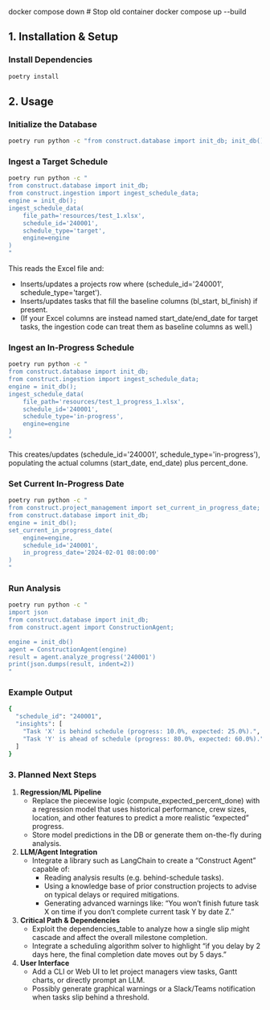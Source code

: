 docker compose down  # Stop old container
docker compose up --build






## 1. Installation & Setup

### Install Dependencies

```bash
poetry install
```

## 2. Usage

### Initialize the Database

```bash
poetry run python -c "from construct.database import init_db; init_db()"
```

### Ingest a Target Schedule

```bash
poetry run python -c "
from construct.database import init_db;
from construct.ingestion import ingest_schedule_data;
engine = init_db();
ingest_schedule_data(
    file_path='resources/test_1.xlsx',
    schedule_id='240001',
    schedule_type='target',
    engine=engine
)
"
```

This reads the Excel file and:

* Inserts/updates a projects row where (schedule_id='240001', schedule_type='target').
* Inserts/updates tasks that fill the baseline columns (bl_start, bl_finish) if present.
* (If your Excel columns are instead named start_date/end_date for target tasks, the ingestion code can treat them as baseline columns as well.)

### Ingest an In-Progress Schedule

```bash
poetry run python -c "
from construct.database import init_db;
from construct.ingestion import ingest_schedule_data;
engine = init_db();
ingest_schedule_data(
    file_path='resources/test_1_progress_1.xlsx',
    schedule_id='240001',
    schedule_type='in-progress',
    engine=engine
)
"
```

This creates/updates (schedule_id='240001', schedule_type='in-progress'), populating the actual columns (start_date, end_date) plus percent_done.

### Set Current In-Progress Date

```bash
poetry run python -c "
from construct.project_management import set_current_in_progress_date;
from construct.database import init_db;
engine = init_db();
set_current_in_progress_date(
    engine=engine,
    schedule_id='240001',
    in_progress_date='2024-02-01 08:00:00'
)
"
```

### Run Analysis

```bash
poetry run python -c "
import json
from construct.database import init_db;
from construct.agent import ConstructionAgent;

engine = init_db()
agent = ConstructionAgent(engine)
result = agent.analyze_progress('240001')
print(json.dumps(result, indent=2))
"
```

### Example Output

```bash
{
  "schedule_id": "240001",
  "insights": [
    "Task 'X' is behind schedule (progress: 10.0%, expected: 25.0%).",
    "Task 'Y' is ahead of schedule (progress: 80.0%, expected: 60.0%)."
  ]
}
```

### 3. Planned Next Steps

1. **Regression/ML Pipeline**
	* Replace the piecewise logic (compute_expected_percent_done) with a regression model that uses historical performance, crew sizes, location, and other features to predict a more realistic “expected” progress.
	* Store model predictions in the DB or generate them on-the-fly during analysis.
2. **LLM/Agent Integration**
	* Integrate a library such as LangChain to create a “Construct Agent” capable of:
		+ Reading analysis results (e.g. behind-schedule tasks).
		+ Using a knowledge base of prior construction projects to advise on typical delays or required mitigations.
		+ Generating advanced warnings like: “You won’t finish future task X on time if you don’t complete current task Y by date Z.”
3. **Critical Path & Dependencies**
	* Exploit the dependencies_table to analyze how a single slip might cascade and affect the overall milestone completion.
	* Integrate a scheduling algorithm solver to highlight “if you delay by 2 days here, the final completion date moves out by 5 days.”
4. **User Interface**
	* Add a CLI or Web UI to let project managers view tasks, Gantt charts, or directly prompt an LLM.
	* Possibly generate graphical warnings or a Slack/Teams notification when tasks slip behind a threshold.
